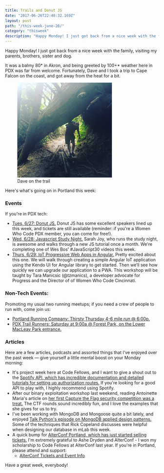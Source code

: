 ```yaml
---
title: Trails and Donut JS
date: "2017-06-26T22:40:32.169Z"
layout: post
path: "/this-week-june-26/"
category: "thisweek"
description: "Happy Monday! I just got back from a nice week with the family; visiting my parents, brothers, sister and dog. It was a balmy 80* in Akron, and being greeted by 100+* weather here in PDX was far from welcome."
---
```


Happy Monday! I just got back from a nice week with the family, visiting my parents, brothers, sister and dog. 

It was a balmy 80* in Akron, and being greeted by 100+* weather here in PDX was far from welcome. Fortunately, Dave and I took a trip to Cape Falcon on the coast, and got away from the heat for a bit.

<figure class="floatRight">
	<img style="height: 310px;" src="./dave-on-trail.jpg" alt="Dave-trail">
	<figcaption>Dave on the trail</figcaption>
</figure>

Here's what's going on in Portland this week:

### Events

If you're in PDX tech:
* [Tues, 6/27: Donut JS.](https://donutjs.club/) Donut JS has some excellent speakers lined up this week, and tickets are still available (reminder: if you're a Women Who Code PDX member, you can come for free!).
* [Wed, 6/28: Javascript Study Night.](https://www.meetup.com/Women-Who-Code-Portland/events/239716562/) Sarah Joy, who runs the study night, is awesome and walks through a new JS tutorial once a month. We're completing one of Wes Bos' #JavaScript30 videos this week. 
* [Thurs, 6/29: IoT Progressive Web Apps in Angular.](https://www.meetup.com/Women-Who-Code-Portland/events/240544986/) Pretty excited about this one. We will walk through creating a simple Angular IoT application using the Kendo UI for Angular library to get started. Then we’ll see how quickly we can upgrade our application to a PWA. This workshop will be taught by Tara Manicsic (@tzmanics), a developer advocate for Progress and the Director of of Women Who Code Cincinnati. 

### Non-Tech Events: 

Promoting my usual two running meetups; if you need a crew of people to run with, come join us:

* [Portland Running Company: Thirsty Thursday 4-6 mile run @ 6:00p.](https://www.meetup.com/Portland-Running-Co-Weekly-Group-Runs/events/238871360/)
* [PDX Trail Runners: Saturday at 9:00a @ Forest Park, on the Lower MacLeay Park entrance.](https://www.meetup.com/PDX-Trail-Runners/events/237741875/)

### Articles

Here are a few articles, podcasts and assorted things that I’ve enjoyed over the past week — give yourself a little mental boost on your Monday morning:

* It's project week here at Code Fellows, and I want to give a shout out to the [Spotify API, which has incredible documentation and detailed tutorials for setting up authorization routes.](https://github.com/prettier/prettier) If you're looking for a good API to play with, I highly recommend using Spotify.
* After our binary exploitation workshop last weekend, reading Antoinette Maria's article on [her first Capture the Flag security competition was a treat.](https://dev.to/_theycallmetoni/capture-the-flag-its-a-game-for-hacki-mean-security-professionals) The CTF rounds sound incredibly fun, and I love the examples that she gives for us to try.
* I've been working with MongoDB and Mongoose quite a bit lately, and enjoyed [Talk Python's episode on MongoDB applied design patterns.](https://talkpython.fm/episodes/show/109/mongodb-applied-design-patterns) Some of the techniques that Rick Copeland discusses were helpful when designing our database in mLab this week.
* A quick bump for [AlterConf Portland, which has just started selling tickets.](https://alterconf.com/conferences/portland-or-2017) I'm extremely grateful to Ashe Dryden and AlterConf - I won my scholarship to Code Fellows at AlterConf last year. If you're in Portland, please attend and support: 
    * [AlterConf Tickets and Event Info](https://alterconf.com/conferences/portland-or-2017)


Have a great week, everybody!
